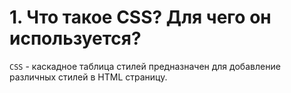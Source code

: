 # 1. Что такое CSS? Для чего он используется?

`CSS` - каскадное таблица стилей предназначен для добавление различных стилей в HTML страницу.